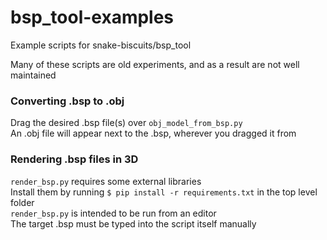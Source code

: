 # bsp_tool-examples
 Example scripts for snake-biscuits/bsp_tool
 
Many of these scripts are old experiments, and as a result are not well maintained  

### Converting .bsp to .obj
  Drag the desired .bsp file(s) over `obj_model_from_bsp.py`  
  An .obj file will appear next to the .bsp, wherever you dragged it from
  
### Rendering .bsp files in 3D
  `render_bsp.py` requires some external libraries  
  Install them by running `$ pip install -r requirements.txt` in the top level folder  
  `render_bsp.py` is intended to be run from an editor  
  The target .bsp must be typed into the script itself manually
